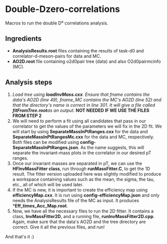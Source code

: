 # Double-Dzero-correlations
Macros to run the double D⁰ correlations analysis. 

Ingredients
- 
- **AnalysisResults.root** files containing the results of task-d0 and correlator-d-meson-pairs for data and MC.
- **AO2D.root** file containing o2d0pair tree (data) and also O2d0pairmcinfo (MC).

Analysis steps
- 
1. *Load tree using **loadInvMass.cxx**. Ensure that fname contains the data's AO2D (line 49), fname_MC contains the MC's AO2D (line 52) and that the directory's name is correct in line 301. It will give a file called **fitFromTree.root**as an output.* **NOT NEEDED IF WE USE THE FILES FROM STEP 2**
2. We will need to perform a fit using all candidates that pass in our correlator to get the values of the parameters we will fix in the 2D fit. We will start by using **SeparateMassInPtRanges.cxx** for the data and **SeparateMassInPtRangesMc.cxx** for the data and MC, respectively. Both files can be modified using **config-SeparateMassInPtRanges.json**. As the name suggests, this will separate the invariant-mass plots in the correlator in our desired pT ranges.
3. Once our invariant masses are separated in pT, we can use the **HFInvMassFitter class**, run through **runMassFitter.C**, to get the 1D result. The fitter version uploaded here was slightly modified to produce a workspace containing values such as the mean, the sigma, the tau, etc., all of which will be used later.
4. If the MC is new, it is important to create the efficiency map using **efficiencyMap.cxx**. It is run using **config-efficiencyMap.json** and only needs the AnalysisResults file of the MC as input. It produces ***Eff_times_Acc_Map.root**.
5. Now, we have all the necessary files to run the 2D fitter. It contains a class, **InvMassFitter2D**, and a running file, **runInvMassFitter2D.cpp**. Again, make sure that the data's AO2D and the tree directory are correct. Give it all the previous files, and run!

And that's it :)
